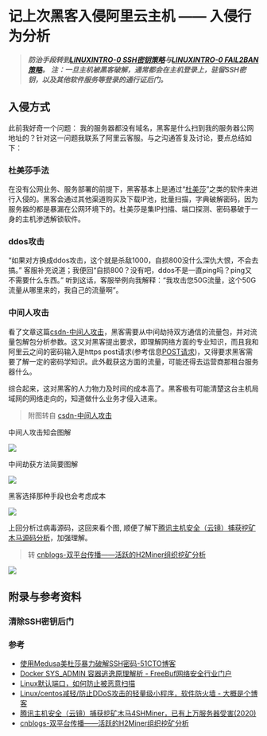 # 记上次黑客入侵阿里云主机 —— 入侵行为分析

> ***防治手段转到[LINUXINTRO-0 SSH密钥策略](/LINUXINTRO-0.md)与[LINUXINTRO-0 FAIL2BAN策略](/LINUXINTRO-1.md)。***
> ***注：一旦主机被黑客破解，通常都会在主机登录上，驻留SSH密钥，以及其他软件服务等登录的通行证后门。***

## 入侵方式

此前我好奇一个问题： 我的服务器都没有域名，黑客是什么扫到我的服务器公网地址的？针对这一问题我联系了阿里云客服。与之沟通答复及讨论，要点总结如下：

### 杜美莎手法

在没有公网业务、服务部署的前提下，黑客基本上是通过“[杜美莎](http://foofus.net/goons/jmk/medusa/medusa.html)”之类的软件来进行入侵的。黑客会通过其他渠道购买及下载IP池，批量扫描，字典破解密码，因为服务器的都是暴漏在公网环境下的。杜美莎是集IP扫描、端口探测、密码暴破于一身的主机渗透解锁软件。

### ddos攻击

“如果对方换成ddos攻击，这个就是杀敌1000，自损800没什么深仇大恨，不会去搞。” 客服补充说道；我便回“自损800？没有吧，ddos不是一直ping吗？ping又不需要什么东西。” 听到这话，客服举例向我解释：“我攻击您50G流量，这个50G流量从哪里来的，我自己的流量啊”。

### 中间人攻击

看了文章这篇[csdn-中间人攻击](https://blog.csdn.net/holen_/article/details/122839940)，黑客需要从中间劫持双方通信的流量包，并对流量包解包分析参数。这又对黑客提出要求，即理解网络方面的专业知识，而且我和阿里云之间的密码输入是https post请求(参考信息[POST请求](https://blog.csdn.net/weixin_41040445/article/details/115260390))，又得要求黑客需要了解一定的密码学知识。此外截获这方面的流量，可能还得去运营商那租台服务器什么。

综合起来，这对黑客的人力物力及时间的成本高了。黑客极有可能清楚这台主机局域网的网络走向的，知道做什么业务才侵入进来。

> 附图转自 [csdn-中间人攻击](https://blog.csdn.net/holen_/article/details/122839940) 

中间人攻击知会图解

![ ](https://cdn.jsdelivr.net/gh/hoochanlon/ihs-simple/AQUICK/csdn-zjrgj-sy.png)

中间劫获方法简要图解

![ ](https://cdn.jsdelivr.net/gh/hoochanlon/ihs-simple/AQUICK/csdn-zjrgj-arp.png)

黑客选择那种手段也会考虑成本

![ ](https://cdn.jsdelivr.net/gh/hoochanlon/ihs-simple/AQUICK/catch2023-02-11%2023.24.56.png)

上回分析过病毒源码，这回来看个图, 顺便了解下[腾讯主机安全（云镜）捕获挖矿木马源码分析](https://s.tencent.com/research/report/1181.html)，加强理解。

> 转 [cnblogs-双平台传播——活跃的H2Miner组织挖矿分析](https://www.cnblogs.com/bonelee/p/16378059.html)

![ ](https://cdn.jsdelivr.net/gh/hoochanlon/ihs-simple/AQUICK/c-3-1.jpg)


## 附录与参考资料

### 清除SSH密钥后门



### 参考

* [使用Medusa美杜莎暴力破解SSH密码-51CTO博客](https://blog.51cto.com/u_15766933/5630258)
* [Docker SYS_ADMIN 容器逃逸原理解析 - FreeBuf网络安全行业门户](https://www.freebuf.com/vuls/264843.html)
* [Linux默认端口，如何防止被恶意扫描](https://www.bilibili.com/read/cv6200341)
* [Linux/centos减轻/防止DDoS攻击的轻量级小程序，软件防火墙 - 大概是个博客](https://dagai.net/archives/893)
* [腾讯主机安全（云镜）捕获挖矿木马4SHMiner，已有上万服务器受害(2020)](https://s.tencent.com/research/report/1181.html)
* [cnblogs-双平台传播——活跃的H2Miner组织挖矿分析](https://www.cnblogs.com/bonelee/p/16378059.html)
